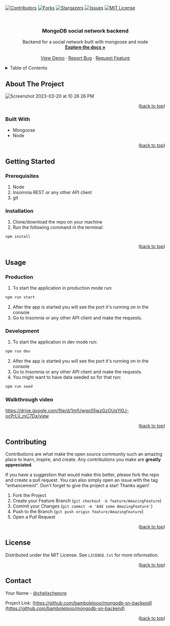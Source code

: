 <!-- PROJECT SHIELDS -->
[![Contributors][contributors-shield]][contributors-url]
[![Forks][forks-shield]][forks-url]
[![Stargazers][stars-shield]][stars-url]
[![Issues][issues-shield]][issues-url]
[![MIT License][license-shield]][license-url]



<!-- PROJECT LOGO -->
<br />
<div align="center">

<h3 align="center">MongoDB social network backend</h3>

  <p align="center">
    Backend for a social network built with mongoose and node
    <br />
    <a href="https://github.com/bambolelooo/mongodb-sn-backend"><strong>Explore the docs »</strong></a>
    <br />
    <br />
    <a href="https://github.com/bambolelooo/mongodb-sn-backend">View Demo</a>
    ·
    <a href="https://github.com/bambolelooo/mongodb-sn-backend/issues">Report Bug</a>
    ·
    <a href="https://github.com/bambolelooo/mongodb-sn-backend/issues">Request Feature</a>
  </p>
</div>



<!-- TABLE OF CONTENTS -->
<details>
  <summary>Table of Contents</summary>
  <ol>
    <li>
      <a href="#about-the-project">About The Project</a>
      <ul>
        <li><a href="#built-with">Built With</a></li>
      </ul>
    </li>
    <li>
      <a href="#getting-started">Getting Started</a>
      <ul>
        <li><a href="#prerequisites">Prerequisites</a></li>
        <li><a href="#installation">Installation</a></li>
      </ul>
    </li>
    <li><a href="#usage">Usage</a></li>
    <li><a href="#contributing">Contributing</a></li>
    <li><a href="#license">License</a></li>
    <li><a href="#contact">Contact</a></li>
  </ol>
</details>



<!-- ABOUT THE PROJECT -->
## About The Project
![Screenshot 2023-03-20 at 10 26 26 PM](https://user-images.githubusercontent.com/63548697/226504925-8ae4e1c0-c122-48b2-b7f3-6537f7fb9c8f.png)
<p align="right">(<a href="#readme-top">back to top</a>)</p>



### Built With

* Mongoose
* Node

<p align="right">(<a href="#readme-top">back to top</a>)</p>



<!-- GETTING STARTED -->
## Getting Started

### Prerequisites

1. Node
2. Insomnia REST or any other API client
3. git

### Installation

1. Clone/download the repo on your machine
2. Run the following command in the terminal:
  ```sh
  npm install
  ```

<p align="right">(<a href="#readme-top">back to top</a>)</p>



<!-- USAGE EXAMPLES -->
## Usage

### Production
1. To start the application in production mode run:
  ```sh
  npm run start
  ```
2. After the app is started you will see the port it's running on in the console
3. Go to Insomnia or any other API client and make the requests.

### Development

1. To start the application in dev mode run:
  ```sh
  npm run dev
  ```
2. After the app is started you will see the port it's running on in the console
3. Go to Insomnia or any other API client and make the requests.
4. You might want to have data seeded so for that run: 
  ```sh
  npm run seed
  ```
### Walkthrough video
https://drive.google.com/file/d/1mfUwgo05wzGzOUqYl0J-ocPrLV_mC7Dx/view
<p align="right">(<a href="#readme-top">back to top</a>)</p>



<!-- CONTRIBUTING -->
## Contributing

Contributions are what make the open source community such an amazing place to learn, inspire, and create. Any contributions you make are **greatly appreciated**.

If you have a suggestion that would make this better, please fork the repo and create a pull request. You can also simply open an issue with the tag "enhancement".
Don't forget to give the project a star! Thanks again!

1. Fork the Project
2. Create your Feature Branch (`git checkout -b feature/AmazingFeature`)
3. Commit your Changes (`git commit -m 'Add some AmazingFeature'`)
4. Push to the Branch (`git push origin feature/AmazingFeature`)
5. Open a Pull Request

<p align="right">(<a href="#readme-top">back to top</a>)</p>



<!-- LICENSE -->
## License

Distributed under the MIT License. See `LICENSE.txt` for more information.

<p align="right">(<a href="#readme-top">back to top</a>)</p>



<!-- CONTACT -->
## Contact

Your Name - [@chelixchepyre](https://twitter.com/chelixchepyre)

Project Link: [https://github.com/bambolelooo/mongodb-sn-backend](https://github.com/bambolelooo/mongodb-sn-backend)

<p align="right">(<a href="#readme-top">back to top</a>)</p>



<!-- MARKDOWN LINKS & IMAGES -->
<!-- https://www.markdownguide.org/basic-syntax/#reference-style-links -->
[contributors-shield]: https://img.shields.io/github/contributors/bambolelooo/mongodb-sn-backend.svg?style=for-the-badge
[contributors-url]: https://github.com/bambolelooo/mongodb-sn-backend/graphs/contributors
[forks-shield]: https://img.shields.io/github/forks/bambolelooo/mongodb-sn-backend.svg?style=for-the-badge
[forks-url]: https://github.com/bambolelooo/mongodb-sn-backend/network/members
[stars-shield]: https://img.shields.io/github/stars/bambolelooo/mongodb-sn-backend.svg?style=for-the-badge
[stars-url]: https://github.com/bambolelooo/mongodb-sn-backend/stargazers
[issues-shield]: https://img.shields.io/github/issues/bambolelooo/mongodb-sn-backend.svg?style=for-the-badge
[issues-url]: https://github.com/bambolelooo/mongodb-sn-backend/issues
[license-shield]: https://img.shields.io/github/license/bambolelooo/mongodb-sn-backend.svg?style=for-the-badge
[license-url]: https://github.com/bambolelooo/mongodb-sn-backend/blob/master/LICENSE.txt
